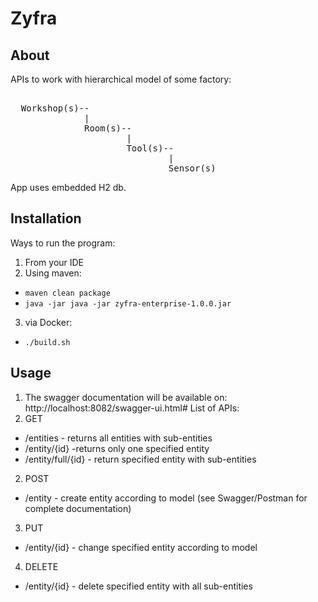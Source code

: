 # Zyfra
## About
APIs to work with hierarchical model of some factory:
<pre> 
  Workshop(s)--  
              |  
              Room(s)--  
                      |  
                      Tool(s)--  
                              |  
                              Sensor(s)  
</pre> 
App uses embedded H2 db.

## Installation
Ways to run the program:
1. From your IDE
2. Using maven: 
* `maven clean package`
* `java -jar java -jar zyfra-enterprise-1.0.0.jar`
3. via Docker:
* `./build.sh`

## Usage
1. The swagger documentation will be available on: 
http://localhost:8082/swagger-ui.html#
List of APIs:
1. GET
* /entities  - returns all entities with sub-entities
* /entity/{id} -returns only one specified entity
* /entity/full/{id} - return specified entity with sub-entities
2. POST
* /entity  - create entity according to model (see Swagger/Postman for complete documentation)
3. PUT
* /entity/{id} - change specified entity according to model
4. DELETE
* /entity/{id} - delete specified entity with all sub-entities

